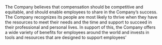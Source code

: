 The Company believes that compensation should be competitive and equitable, and should enable employees to share in the
Company’s success. The Company recognizes its people are most likely to thrive when they have the resources to meet their
needs and the time and support to succeed in their professional and personal lives. In support of this, the Company offers a wide
variety of benefits for employees around the world and invests in tools and resources that are designed to support employees’